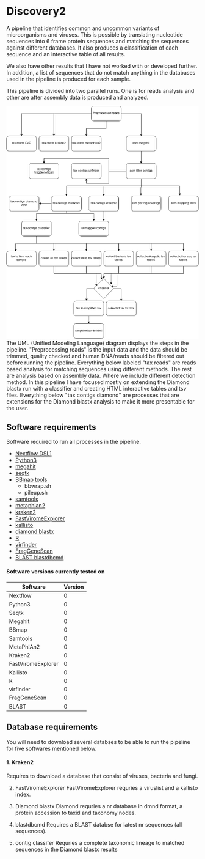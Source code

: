 # Discovery2
A pipeline that identifies common and uncommon variants of microorganisms and viruses. 
This is possible by translating nucleotide sequences into 6 frame protein sequences and matching the sequences against different databases. 
It also produces a classification of each sequence and an interactive table of all results. 

We also have other results that I have not worked with or developed further. 
In addition, a list of sequences that do not match anything in the databases used in the pipeline is produced for each sample.

This pipeline is divided into two parallel runs. One is for reads analysis and other are after assembly data is produced and analyzed.

![alt text](/UML_diagram/discovery2.png)
The UML (Unified Modeling Language) diagram displays the steps in the pipeline. "Preprocessing reads" is the input data and the data should be trimmed, quality checked and human DNA/reads should be filtered out before running the pipeline. Everything below labeled "tax reads" are reads based analysis for matching sequences using different methods. The rest are analysis based on assembly data. Where we include different detection method. In this pipeline I have focused mostly on extending the Diamond blastx run with a classifier and creating HTML interactive tables and tsv files. Everything below "tax contigs diamond" are processes that are extensions for the Diamond blastx analysis to make it more presentable for the user.

## Software requirements 
 Software required to run all processes in the pipeline.
 - [Nextflow DSL1](https://www.nextflow.io/)
 - [Python3](https://www.python.org/downloads/)
 - [megahit](https://github.com/voutcn/megahit)
 - [seqtk](https://github.com/lh3/seqtk)
 - [BBmap tools](https://jgi.doe.gov/data-and-tools/bbtools/bb-tools-user-guide/installation-guide/)
    - bbwrap.sh
    - pileup.sh
 - [samtools](http://www.htslib.org/)
 - [metaphlan2](http://huttenhower.sph.harvard.edu/metaphlan2)
 - [kraken2](https://ccb.jhu.edu/software/kraken2/)
 - [FastViromeExplorer](https://fastviromeexplorer.readthedocs.io/en/latest/)
 - [kallisto](https://github.com/pachterlab/kallisto)
 - [diamond blastx](https://github.com/bbuchfink/diamond)
 - [R](https://www.r-project.org/)
 - [virfinder](https://github.com/jessieren/VirFinder)
 - [FragGeneScan](https://omics.informatics.indiana.edu/FragGeneScan/)
 - [BLAST blastdbcmd](https://blast.ncbi.nlm.nih.gov/Blast.cgi?CMD=Web&PAGE_TYPE=BlastDocs&DOC_TYPE=Download)

#### Software versions currently tested on
| Software   | Version |
| --------   | ------- |
| Nextflow   | 0       |
| Python3    | 0       |
| Seqtk      | 0       |
| Megahit    | 0       |
| BBmap      | 0       |
| Samtools   | 0       |
| MetaPhlAn2 | 0       |
| Kraken2    | 0       |
| FastViromeExplorer | 0       |
| Kallisto    | 0       |
| R           | 0       |
| virfinder   | 0       |
| FragGeneScan| 0       |
| BLAST       | 0       |

## Database requirements 

You will need to download several databses to be able to run the pipeline for five softwares mentioned below.

#### 1. Kraken2 
Requires to download a database that consist of viruses, bacteria and fungi. 

2. FastViromeExplorer
FastViromeExplorer requries a viruslist and a kallisto index.

3. Diamond blastx
Diamond requries a nr database in dmnd format, a protein accession to taxid and taxonomy nodes. 

4. blastdbcmd
Requires a BLAST databse for latest nr sequences (all sequences).

5. contig classifer
Requries a complete taxonomic lineage to matched sequences in the Diamond blastx results










